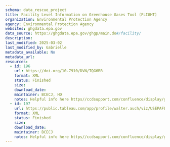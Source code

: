 ```yaml
---
schema: data_rescue_project 
title: Facility Level Information on Greenhouse Gases Tool (FLIGHT)
organization: Environmental Protection Agency
agency: Environmental Protection Agency
websites: ghgdata.epa.gov
data_source: https://ghgdata.epa.gov/ghgp/main.do#/facility/
description: 
last_modified: 2025-03-02
last_modified_by: Gabrielle
metadata_available: No
metadata_url: 
resources:
  - id: 196
    url: https://doi.org/10.7910/DVN/TQG6RR
    format: XML
    status: Finished
    size: 
    download_date: 
    maintainer: BCECJ, HD
    notes: Helpful info here https//ccdsupport.com/confluence/display/ghgp
  - id: 197
    url: https://public.tableau.com/app/profile/walter.auch/viz/USEPAFLIGHTDataDashboard/Dashboard1
    format: XML
    status: Finished
    size: 
    download_date: 
    maintainer: BCECJ
    notes: Helpful info here https//ccdsupport.com/confluence/display/ghgp
---
```

